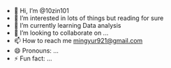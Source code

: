 - 👋 Hi, I’m @10zin101
- 👀 I’m interested in lots of things but reading for sure 
- 🌱 I’m currently learning Data analysis 
- 💞️ I’m looking to collaborate on ...
- 📫 How to reach me mingyur921@gmail.com
- 😄 Pronouns: ...
- ⚡ Fun fact: ...

<!---
10zin101/10zin101 is a ✨ special ✨ repository because its `README.md` (this file) appears on your GitHub profile.
You can click the Preview link to take a look at your changes.
--->
